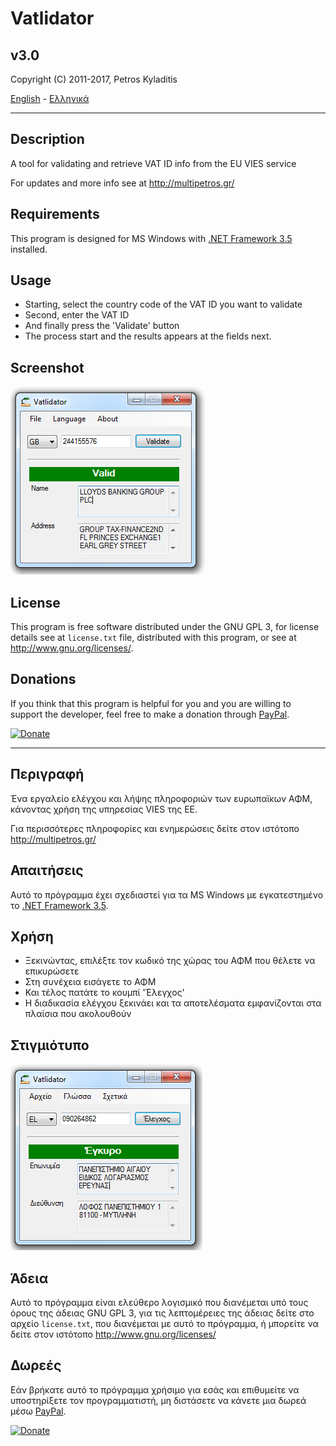 # Vatlidator 
## v3.0
Copyright (C) 2011-2017, Petros Kyladitis  
   
[English](#en) - [Ελληνικά](#el)

--- 

## <a name="en"></a> Description  
A tool for validating and retrieve VAT ID info from the EU VIES service
  
For updates and more info see at <http://multipetros.gr/>

## Requirements
This program is designed for MS Windows with [.NET Framework 3.5](http://www.microsoft.com/el-gr/download/details.aspx?id=22) installed.

## Usage
- Starting, select the country code of the VAT ID you want to validate
- Second, enter the VAT ID
- And finally press the 'Validate' button
- The process start and the results appears at the fields next.

## Screenshot
![Vatlidator 3.0 Screenshot](https://raw.githubusercontent.com/multipetros/vatlidator/master/screenshot-en.png)

## License
This program is free software distributed under the GNU GPL 3, for license details see at `license.txt` file, distributed with this program, or see at <http://www.gnu.org/licenses/>.

## Donations
If you think that this program is helpful for you and you are willing to support the developer, feel free to  make a donation through [PayPal](https://www.paypal.me/PKyladitis).  

[![Donate](https://img.shields.io/badge/Donate-PayPal-green.svg)](https://www.paypal.com/cgi-bin/webscr?cmd=_donations&business=LBX4FRPFLLDXQ&lc=GR&item_name=Petros%20Kyladitis&currency_code=EUR&bn=PP%2dDonationsBF%3abtn_donate_SM%2egif%3aNonHosted)

---

## <a name="el"></a> Περιγραφή
Ένα εργαλείο ελέγχου και λήψης πληροφοριών των ευρωπαϊκων ΑΦΜ, κάνοντας χρήση της υπηρεσίας VIES της ΕΕ.
  
Για περισσότερες πληροφορίες και ενημερώσεις δείτε στον ιστότοπο <http://multipetros.gr/>

## Απαιτήσεις
Αυτό το πρόγραμμα έχει σχεδιαστεί για τα MS Windows με εγκατεστημένο το [.NET Framework 3.5](http://www.microsoft.com/el-gr/download/details.aspx?id=22).

## Χρήση
- Ξεκινώντας, επιλέξτε τον κωδικό της χώρας του ΑΦΜ που θέλετε να επικυρώσετε
- Στη συνέχεια εισάγετε το ΑΦΜ
- Και τέλος πατάτε το κουμπί 'Έλεγχος'
- Η διαδικασία ελέγχου ξεκινάει και τα αποτελέσματα εμφανίζονται στα πλαίσια που ακολουθούν

## Στιγμιότυπο
![Στιγμιότυπο του Vatlidator 3.0](https://raw.githubusercontent.com/multipetros/vatlidator/master/screenshot-el.png)

## Άδεια
Αυτό το πρόγραμμα είναι ελεύθερο λογισμικό που διανέμεται υπό τους όρους της άδειας GNU GPL 3,  για τις λεπτομέρειες της άδειας δείτε στο αρχείο `license.txt`, που διανέμεται με αυτό το πρόγραμμα, ή μπορείτε να δείτε στον ιστότοπο <http://www.gnu.org/licenses/>

## Δωρεές
Εάν βρήκατε αυτό το πρόγραμμα χρήσιμο για εσάς και επιθυμείτε να υποστηρίξετε τον προγραμματιστή, μη διστάσετε να κάνετε μια δωρεά μέσω [PayPal](https://www.paypal.me/PKyladitis).

[![Donate](https://img.shields.io/badge/Donate-PayPal-green.svg)](https://www.paypal.com/cgi-bin/webscr?cmd=_donations&business=LBX4FRPFLLDXQ&lc=GR&item_name=Petros%20Kyladitis&currency_code=EUR&bn=PP%2dDonationsBF%3abtn_donate_SM%2egif%3aNonHosted)
